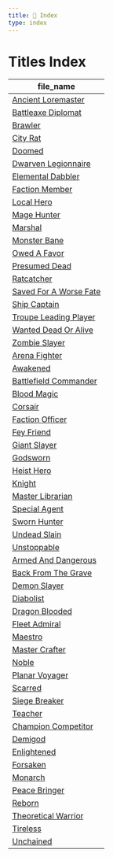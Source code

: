 ```yaml
---
title: 📑 Index
type: index
---
```


# Titles Index

| file_name                                                              |
| ---------------------------------------------------------------------- |
| [Ancient Loremaster](1st%20Echelon/Ancient%20Loremaster)               |
| [Battleaxe Diplomat](1st%20Echelon/Battleaxe%20Diplomat)               |
| [Brawler](1st%20Echelon/Brawler)                                       |
| [City Rat](1st%20Echelon/City%20Rat)                                   |
| [Doomed](1st%20Echelon/Doomed)                                         |
| [Dwarven Legionnaire](1st%20Echelon/Dwarven%20Legionnaire)             |
| [Elemental Dabbler](1st%20Echelon/Elemental%20Dabbler)                 |
| [Faction Member](1st%20Echelon/Faction%20Member)                       |
| [Local Hero](1st%20Echelon/Local%20Hero)                               |
| [Mage Hunter](1st%20Echelon/Mage%20Hunter)                             |
| [Marshal](1st%20Echelon/Marshal)                                       |
| [Monster Bane](1st%20Echelon/Monster%20Bane)                           |
| [Owed A Favor](1st%20Echelon/Owed%20A%20Favor)                         |
| [Presumed Dead](1st%20Echelon/Presumed%20Dead)                         |
| [Ratcatcher](1st%20Echelon/Ratcatcher)                                 |
| [Saved For A Worse Fate](1st%20Echelon/Saved%20For%20A%20Worse%20Fate) |
| [Ship Captain](1st%20Echelon/Ship%20Captain)                           |
| [Troupe Leading Player](1st%20Echelon/Troupe%20Leading%20Player)       |
| [Wanted Dead Or Alive](1st%20Echelon/Wanted%20Dead%20Or%20Alive)       |
| [Zombie Slayer](1st%20Echelon/Zombie%20Slayer)                         |
| [Arena Fighter](2nd%20Echelon/Arena%20Fighter)                         |
| [Awakened](2nd%20Echelon/Awakened)                                     |
| [Battlefield Commander](2nd%20Echelon/Battlefield%20Commander)         |
| [Blood Magic](2nd%20Echelon/Blood%20Magic)                             |
| [Corsair](2nd%20Echelon/Corsair)                                       |
| [Faction Officer](2nd%20Echelon/Faction%20Officer)                     |
| [Fey Friend](2nd%20Echelon/Fey%20Friend)                               |
| [Giant Slayer](2nd%20Echelon/Giant%20Slayer)                           |
| [Godsworn](2nd%20Echelon/Godsworn)                                     |
| [Heist Hero](2nd%20Echelon/Heist%20Hero)                               |
| [Knight](2nd%20Echelon/Knight)                                         |
| [Master Librarian](2nd%20Echelon/Master%20Librarian)                   |
| [Special Agent](2nd%20Echelon/Special%20Agent)                         |
| [Sworn Hunter](2nd%20Echelon/Sworn%20Hunter)                           |
| [Undead Slain](2nd%20Echelon/Undead%20Slain)                           |
| [Unstoppable](2nd%20Echelon/Unstoppable)                               |
| [Armed And Dangerous](3rd%20Echelon/Armed%20And%20Dangerous)           |
| [Back From The Grave](3rd%20Echelon/Back%20From%20The%20Grave)         |
| [Demon Slayer](3rd%20Echelon/Demon%20Slayer)                           |
| [Diabolist](3rd%20Echelon/Diabolist)                                   |
| [Dragon Blooded](3rd%20Echelon/Dragon%20Blooded)                       |
| [Fleet Admiral](3rd%20Echelon/Fleet%20Admiral)                         |
| [Maestro](3rd%20Echelon/Maestro)                                       |
| [Master Crafter](3rd%20Echelon/Master%20Crafter)                       |
| [Noble](3rd%20Echelon/Noble)                                           |
| [Planar Voyager](3rd%20Echelon/Planar%20Voyager)                       |
| [Scarred](3rd%20Echelon/Scarred)                                       |
| [Siege Breaker](3rd%20Echelon/Siege%20Breaker)                         |
| [Teacher](3rd%20Echelon/Teacher)                                       |
| [Champion Competitor](4th%20Echelon/Champion%20Competitor)             |
| [Demigod](4th%20Echelon/Demigod)                                       |
| [Enlightened](4th%20Echelon/Enlightened)                               |
| [Forsaken](4th%20Echelon/Forsaken)                                     |
| [Monarch](4th%20Echelon/Monarch)                                       |
| [Peace Bringer](4th%20Echelon/Peace%20Bringer)                         |
| [Reborn](4th%20Echelon/Reborn)                                         |
| [Theoretical Warrior](4th%20Echelon/Theoretical%20Warrior)             |
| [Tireless](4th%20Echelon/Tireless)                                     |
| [Unchained](4th%20Echelon/Unchained)                                   |
